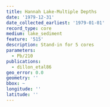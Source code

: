 ```yaml
---
title: Hannah Lake-Multiple Depths
date: '1979-12-31'
date_collected_earliest: '1979-01-01'
record_type: core
medium: lake_sediment
feature: '515'
description: Stand-in for 5 cores
parameters:
  - Pb/210
publications:
  - dillon_etal86
geo_error: 0.0
geometry: ''
bbox: ~
longitude: ''
latitude: ''
---
```

